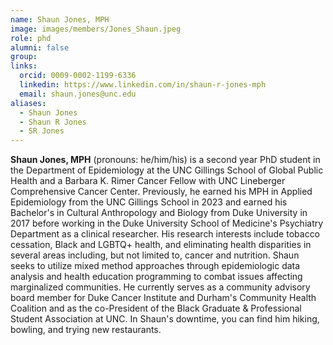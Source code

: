 ```yaml
---
name: Shaun Jones, MPH
image: images/members/Jones_Shaun.jpeg
role: phd
alumni: false
group:
links:
  orcid: 0009-0002-1199-6336
  linkedin: https://www.linkedin.com/in/shaun-r-jones-mph
  email: shaun.jones@unc.edu
aliases:
  - Shaun Jones
  - Shaun R Jones
  - SR Jones
---
```

**Shaun Jones, MPH** (pronouns: he/him/his) is a second year PhD student in the Department of Epidemiology at the UNC Gillings School of Global Public Health and a Barbara K. Rimer Cancer Fellow with UNC Lineberger Comprehensive Cancer Center. Previously, he earned his MPH in Applied Epidemiology from the UNC Gillings School in 2023 and earned his Bachelor's in Cultural Anthropology and Biology from Duke University in 2017 before working in the Duke University School of Medicine's Psychiatry Department as a clinical researcher. His research interests include tobacco cessation, Black and LGBTQ+ health, and eliminating health disparities in several areas including, but not limited to, cancer and nutrition. Shaun seeks to utilize mixed method approaches through epidemiologic data analysis and health education programming to combat issues affecting marginalized communities. He currently serves as a community advisory board member for Duke Cancer Institute and Durham's Community Health Coalition and as the co-President of the Black Graduate & Professional Student Association at UNC. In Shaun's downtime, you can find him hiking, bowling, and trying new restaurants.